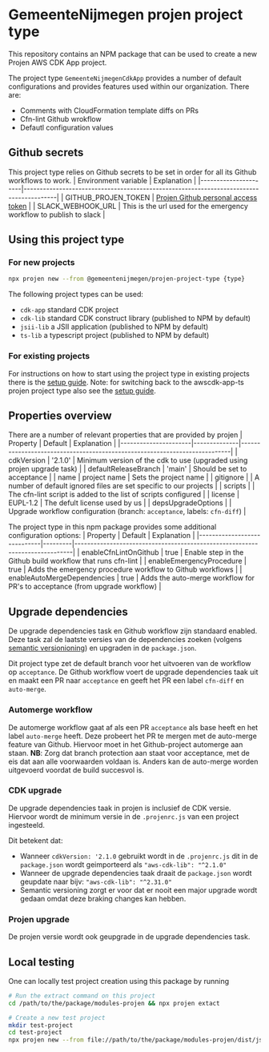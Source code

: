 # GemeenteNijmegen projen project type
This repository contains an NPM package that can be used to create a new Projen AWS CDK App project.

The project type `GemeenteNijmegenCdkApp` provides a number of default configurations and provides features used within our organization. There are:
- Comments with CloudFormation template diffs on PRs
- Cfn-lint Github wrokflow
- Defautl configuration values

## Github secrets
This project type relies on Github secrets to be set in order for all its Github workflows to work.
| Environment variable | Explanation                                                                            |
|----------------------|----------------------------------------------------------------------------------------|
| GITHUB_PROJEN_TOKEN  | [Projen Github personal access token](https://projen.io/github.html#github-api-access) |
| SLACK_WEBHOOK_URL    | This is the url used for the emergency workflow to publish to slack                    |


## Using this project type

### For new projects
```bash
npx projen new --from @gemeentenijmegen/projen-project-type {type}
```
The following project types can be used:
- `cdk-app` standard CDK project
- `cdk-lib` standard CDK construct library (published to NPM by default)
- `jsii-lib` a JSII application (published to NPM by default)
- `ts-lib` a typescript project (published to NPM by default)

### For existing projects
For instructions on how to start using the project type in existing projects there is the [setup guide](./SETUP.md). 
Note: for switching back to the awscdk-app-ts projen project type also see the [setup guide](./SETUP.md).


## Properties overview
There are a number of relevant properties that are provided by projen
| Property             | Default      | Explanation                                                               |
|----------------------|--------------|---------------------------------------------------------------------------|
| cdkVersion           | '2.1.0'      | Minimum version of the cdk to use (upgraded using projen upgrade task)    |
| defaultReleaseBranch | 'main'       | Should be set to acceptance                                               |
| name                 | project name | Sets the project name                                                     |
| gitignore            |              | A number of default ignored files are set specific to our projects        |
| scripts              |              | The cfn-lint script is added to the list of scripts configured            |
| license              | EUPL-1.2     | The defult license used by us                                             |
| depsUpgradeOptions   |              | Upgrade workflow configuration (branch: `acceptance`, labels: `cfn-diff`) |


The project type in this npm package provides some additional configuration options:
| Property                    | Default | Explanation                                                                 |
|-----------------------------|---------|-----------------------------------------------------------------------------|
| enableCfnLintOnGithub       | true    | Enable step in the Github build workflow that runs cfn-lint                 |
| enableEmergencyProcedure    | true    | Adds the emergency procedure workflow to Github workflows                   |
| enableAutoMergeDependencies | true    | Adds the auto-merge workflow for PR's to acceptance (from upgrade workflow) |


## Upgrade dependencies
De upgrade dependencies task en Github workflow zijn standaard enabled. Deze task zal de laatste versies van de dependencies zoeken (volgens [semantic versionioning](https://semver.org/lang/nl/)) en upgraden in de `package.json`. 

Dit project type zet de default branch voor het uitvoeren van de workflow op `acceptance`.
De Github workflow voert de upgrade dependencies taak uit en maakt een PR naar `acceptance` en geeft het PR een label `cfn-diff` en `auto-merge`.

### Automerge workflow
De automerge workflow gaat af als een PR `acceptance` als base heeft en het label `auto-merge` heeft. Deze probeert het PR te mergen met de auto-merge
feature van Github. Hiervoor moet in het Github-project automerge aan staan. **NB**: Zorg dat branch protection aan staat voor acceptance, met de eis dat aan
alle voorwaarden voldaan is. Anders kan de auto-merge worden uitgevoerd voordat de build succesvol is.

### CDK upgrade
De upgrade dependencies taak in projen is inclusief de CDK versie. Hiervoor wordt de minimum versie in de `.projenrc.js` van een project ingesteeld. 

Dit betekent dat:
- Wanneer `cdkVersion: '2.1.0` gebruikt wordt in de `.projenrc.js` dit in de `package.json` wordt geimporteerd als `"aws-cdk-lib": "^2.1.0"`
- Wanneer de upgrade dependencies taak draait de `package.json` wordt geupdate naar bijv: `"aws-cdk-lib": "^2.31.0"`
- Semantic versioning zorgt er voor dat er nooit een major upgrade wordt gedaan omdat deze braking changes kan hebben.

### Projen upgrade
De projen versie wordt ook geupgrade in de upgrade dependencies task.


## Local testing
One can locally test project creation using this package by running
``` bash
# Run the extract command on this project
cd /path/to/the/package/modules-projen && npx projen extact

# Create a new test project
mkdir test-project
cd test-project
npx projen new --from file://path/to/the/package/modules-projen/dist/js/package cdk-app
```